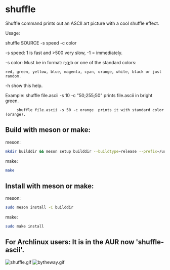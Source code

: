 # shuffle
Shuffle command prints out an ASCII art picture with a cool shuffle effect.

Usage:

shuffle SOURCE -s speed -c color

-s  speed: 1 is fast and >500 very slow, -1 = immediately.

-s  color: Must be in format: r;g;b or one of the standard colors:

    red, green, yellow, blue, magenta, cyan, orange, white, black or just random.

-h  show this help.

Example: shuffle file.ascii -s 10 -c "50;255;50"  prints file.ascii in bright green.

         shuffle file.ascii -s 50 -c orange  prints it with standard color (orange).


## Build with meson or make:

meson:

```bash
mkdir builddir && meson setup builddir --buildtype=release --prefix=/usr/bin && meson compile -C builddir
```

make:

```bash
make
```

## Install with meson or make:

meson:

```bash
sudo meson install -C builddir
```

make:

```bash
sudo make install
```

## For Archlinux users: It is in the AUR now 'shuffle-ascii'.

<img src="shuffle.gif" alt="shuffle.gif"></img>
<img src="bytheway.gif" alt="bytheway.gif"></img>
